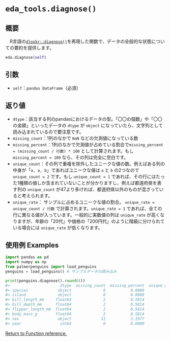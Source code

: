 # `eda_tools.diagnose()`

## 概要

　R言語の[`dlookr::diagnose()`](https://choonghyunryu.github.io/dlookr/reference/diagnose.data.frame.html)を再現した関数で、データの全般的な状態についての要約を提供します。

``` python
eda.diagnose(self)
```

## 引数

- `self`：`pandas DataFrame`（必須）

## 返り値

- `dtype`：該当する列のpandasにおけるデータの型。「〇〇の個数」や「〇〇の金額」といったデータの `dtype` が `object` になっていたら、文字列として読み込まれているので要注意です。
- `missing_count`：1列のなかで `NaN` などの欠測値になっている数
- `missing_percent`：1列のなかで欠測値が占めている割合で`missing_percent = (missing_count / 行数) * 100` として計算されます。もし `missing_percent = 100` なら、その列は完全に空白です。
- `unique_count`：その列で重複を除外したユニークな値の数。例えばある列の中身が「`a, a, b`」であればユニークな値は `a` と `b` の2つなので `unique_count = 2` です。もし `unique_count = 1` であれば、その行にはたった1種類の値しか含まれていないことが分かりますし、例えば都道府県を表す列の `unique_count` が47より多ければ、都道府県以外のものが混ざっていると考えられます。
- `unique_rate`： サンプルに占めるユニークな値の割合。 `unique_rate = unique_count / 行数` で計算されます。`unique_rate = 1` であれば、全ての行に異なる値が入っています。一般的に実数値の列は `unique_rate` が高くなりますが、年齢の「20代」や価格の「200円代」のように階級に分けられている場合には `unique_rate` が低くなります。

## 使用例 Examples

``` python
import pandas as pd
import numpy as np
from palmerpenguins import load_penguins
penguins = load_penguins() # サンプルデータの読み込み

print(penguins.diagnose().round(4))
#>                      dtype  missing_count  missing_percent  unique_count  unique_rate
#> species             object              0           0.0000             3       0.8721
#> island              object              0           0.0000             3       0.8721
#> bill_length_mm     float64              2           0.5814           164      47.6744
#> bill_depth_mm      float64              2           0.5814            80      23.2558
#> flipper_length_mm  float64              2           0.5814            55      15.9884
#> body_mass_g        float64              2           0.5814            94      27.3256
#> sex                 object             11           3.1977             2       0.5814
#> year                 int64              0           0.0000             3       0.8721
```

[Return to Function reference.](https://github.com/Hirototensho/Py4Stats/blob/main/man/reference.md)
